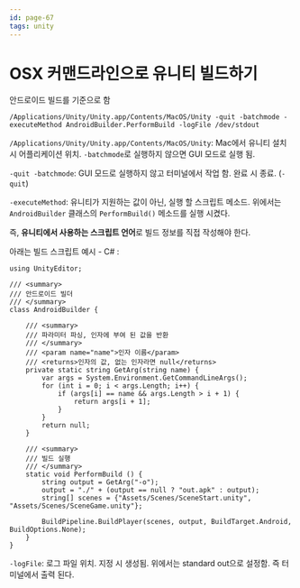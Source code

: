 ```yaml
---
id: page-67
tags: unity
---
```

# OSX 커맨드라인으로 유니티 빌드하기

안드로이드 빌드를 기준으로 함

```/Applications/Unity/Unity.app/Contents/MacOS/Unity -quit -batchmode -executeMethod AndroidBuilder.PerformBuild -logFile /dev/stdout```

```/Applications/Unity/Unity.app/Contents/MacOS/Unity```: Mac에서 유니티 설치 시 어플리케이션 위치.
```-batchmode```로 실행하지 않으면 GUI 모드로 실행 됨.

```-quit -batchmode```: GUI 모드로 실행하지 않고 터미널에서 작업 함. 완료 시 종료. (```-quit```)

```-executeMethod```: 유니티가 지원하는 값이 아닌, 실행 할 스크립트 메소드.
위에서는 ```AndroidBuilder``` 클래스의 ```PerformBuild()``` 메소드를 실행 시켰다.

즉, **유니티에서 사용하는 스크립트 언어**로 빌드 정보를 직접 작성해야 한다.

아래는 빌드 스크립트 예시 - C# :

```Csharp
using UnityEditor;

/// <summary>
/// 안드로이드 빌더
/// </summary>
class AndroidBuilder {

    /// <summary>
    /// 파라미터 파싱, 인자에 부여 된 값을 반환
    /// </summary>
    /// <param name="name">인자 이름</param>
    /// <returns>인자의 값, 없는 인자라면 null</returns>
    private static string GetArg(string name) {
        var args = System.Environment.GetCommandLineArgs();
        for (int i = 0; i < args.Length; i++) {
            if (args[i] == name && args.Length > i + 1) {
                return args[i + 1];
            }
        }
        return null;
    }

    /// <summary>
    /// 빌드 실행
    /// </summary>
    static void PerformBuild () {
        string output = GetArg("-o");
        output = "./" + (output == null ? "out.apk" : output);
        string[] scenes = {"Assets/Scenes/SceneStart.unity", "Assets/Scenes/SceneGame.unity"};

        BuildPipeline.BuildPlayer(scenes, output, BuildTarget.Android, BuildOptions.None);
    }
}
```

```-logFile```: 로그 파일 위치. 지정 시 생성됨. 위에서는 standard out으로 설정함. 즉 터미널에서 출력 된다.
